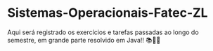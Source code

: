 # Sistemas-Operacionais-Fatec-ZL
Aqui será registrado os exercícios e tarefas passadas ao longo do semestre, em grande parte resolvido em Java!! 📚👨‍💻

